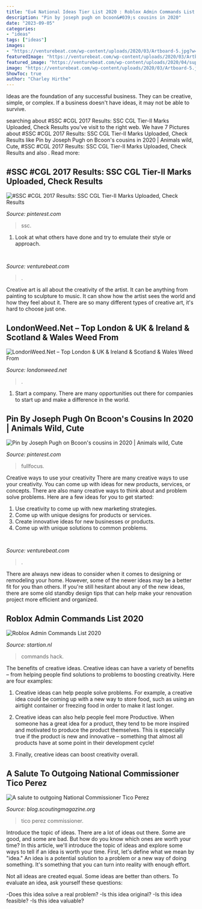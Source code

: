 ```yaml
---
title: "Eu4 National Ideas Tier List 2020 : Roblox Admin Commands List 2020"
description: "Pin by joseph pugh on bcoon&#039;s cousins in 2020"
date: "2023-09-05"
categories:
- "ideas"
tags: ["ideas"]
images:
- "https://venturebeat.com/wp-content/uploads/2020/03/Artboard-5.jpg?w=743"
featuredImage: "https://venturebeat.com/wp-content/uploads/2020/03/Artboard-5.jpg?w=743"
featured_image: "https://venturebeat.com/wp-content/uploads/2020/04/superplus-Hills_of_Steel_2_Keyart_600x1200.jpg?w=800"
image: "https://venturebeat.com/wp-content/uploads/2020/03/Artboard-5.jpg?w=743"
ShowToc: true
author: "Charley Hirthe"
---
```



Ideas are the foundation of any successful business. They can be creative, simple, or complex. If a business doesn't have ideas, it may not be able to survive.

	

		
searching about #SSC #CGL 2017 Results: SSC CGL Tier-II Marks Uploaded, Check Results you've visit to the right web. We have 7 Pictures about #SSC #CGL 2017 Results: SSC CGL Tier-II Marks Uploaded, Check Results like Pin by Joseph Pugh on Bcoon&#039;s cousins in 2020 | Animals wild, Cute, #SSC #CGL 2017 Results: SSC CGL Tier-II Marks Uploaded, Check Results and also . Read more:
		
    
## #SSC #CGL 2017 Results: SSC CGL Tier-II Marks Uploaded, Check Results

<img loading=lazy src="https://i.pinimg.com/originals/60/d4/84/60d48421595372fee178bfcaafd8bc5b.png" onerror="this.onerror=null;this.src='https://tse2.mm.bing.net/th?id=OIP.IBNXrOfpROf6H4C7EPpF_AHaD8&amp;pid=15.1';" alt="#SSC #CGL 2017 Results: SSC CGL Tier-II Marks Uploaded, Check Results">

_Source: pinterest.com_

>ssc. 

	

1. Look at what others have done and try to emulate their style or approach.

    
## 

<img loading=lazy src="https://venturebeat.com/wp-content/uploads/2020/04/superplus-Hills_of_Steel_2_Keyart_600x1200.jpg?w=800" onerror="this.onerror=null;this.src='https://tse4.mm.bing.net/th?id=OIP.kUdpwkBQezPQ3uh5B4Jm6gHaDt&amp;pid=15.1';" alt="">

_Source: venturebeat.com_

>. 

	

Creative art is all about the creativity of the artist. It can be anything from painting to sculpture to music. It can show how the artist sees the world and how they feel about it. There are so many different types of creative art, it's hard to choose just one.

    
## LondonWeed.Net – Top London &amp; UK &amp; Ireland &amp; Scotland &amp; Wales Weed From

<img loading=lazy src="https://londonweed.net/wp-content/uploads/2020/10/irelandcannabis-300x197.jpg" onerror="this.onerror=null;this.src='https://tse1.mm.bing.net/th?id=OIP.yK0HsEry_qYUFgmqdG_BzAAAAA&amp;pid=15.1';" alt="LondonWeed.Net – Top London &amp; UK &amp; Ireland &amp; Scotland &amp; Wales Weed From">

_Source: londonweed.net_

>. 

	

1. Start a company. There are many opportunities out there for companies to start up and make a difference in the world. 

    
## Pin By Joseph Pugh On Bcoon&#039;s Cousins In 2020 | Animals Wild, Cute

<img loading=lazy src="https://i.pinimg.com/474x/5c/b1/b4/5cb1b4a23cf080654cd1a780e39b73ab.jpg" onerror="this.onerror=null;this.src='https://tse1.mm.bing.net/th?id=OIP.4MGSFeFHlJkFAyjHdiydSwAAAA&amp;pid=15.1';" alt="Pin by Joseph Pugh on Bcoon&#039;s cousins in 2020 | Animals wild, Cute">

_Source: pinterest.com_

>fullfocus. 

	

Creative ways to use your creativity
There are many creative ways to use your creativity. You can come up with ideas for new products, services, or concepts. There are also many creative ways to think about and problem solve problems. Here are a few ideas for you to get started:
1) Use creativity to come up with new marketing strategies.
2) Come up with unique designs for products or services.
3) Create innovative ideas for new businesses or products.
4) Come up with unique solutions to common problems.

    
## 

<img loading=lazy src="https://venturebeat.com/wp-content/uploads/2020/03/Artboard-5.jpg?w=743" onerror="this.onerror=null;this.src='https://tse2.mm.bing.net/th?id=OIP.37aPtjaJFyY92_C_e5DgNwHaF-&amp;pid=15.1';" alt="">

_Source: venturebeat.com_

>. 

	

There are always new ideas to consider when it comes to designing or remodeling your home. However, some of the newer ideas may be a better fit for you than others. If you're still hesitant about any of the new ideas, there are some old standby design tips that can help make your renovation project more efficient and organized.

    
## Roblox Admin Commands List 2020

<img loading=lazy src="https://www.wikihow.com/images/thumb/2/24/HdImage10.png/728px-HdImage10.png" onerror="this.onerror=null;this.src='https://tse2.mm.bing.net/th?id=OIP.TgaLsEwApIIkzPlPIRH2JgHaD-&amp;pid=15.1';" alt="Roblox Admin Commands List 2020">

_Source: startion.nl_

>commands hack. 

	

The benefits of creative ideas.
Creative ideas can have a variety of benefits – from helping people find solutions to problems to boosting creativity. Here are four examples:
1. Creative ideas can help people solve problems. For example, a creative idea could be coming up with a new way to store food, such as using an airtight container or freezing food in order to make it last longer.

2. Creative ideas can also help people feel more Productive. When someone has a great idea for a product, they tend to be more inspired and motivated to produce the product themselves. This is especially true if the product is new and innovative – something that almost all products have at some point in their development cycle!

3. Finally, creative ideas can boost creativity overall.

    
## A Salute To Outgoing National Commissioner Tico Perez

<img loading=lazy src="https://i1.wp.com/blog.scoutingmagazine.org/wp-content/uploads/sites/2/2016/05/Tico-Perez-at-2013-Jamboree.jpg?fit=1200%2C628&amp;ssl=1" onerror="this.onerror=null;this.src='https://tse3.mm.bing.net/th?id=OIP.MUe34khveZrtKrAsweT0UQHaD4&amp;pid=15.1';" alt="A salute to outgoing National Commissioner Tico Perez">

_Source: blog.scoutingmagazine.org_

>tico perez commissioner. 

	

Introduce the topic of ideas.
There are a lot of ideas out there. Some are good, and some are bad. But how do you know which ones are worth your time? In this article, we'll introduce the topic of ideas and explore some ways to tell if an idea is worth your time.
First, let's define what we mean by "idea." An idea is a potential solution to a problem or a new way of doing something. It's something that you can turn into reality with enough effort.

Not all ideas are created equal. Some ideas are better than others. To evaluate an idea, ask yourself these questions:

-Does this idea solve a real problem?
-Is this idea original?
-Is this idea feasible?
-Is this idea valuable?

